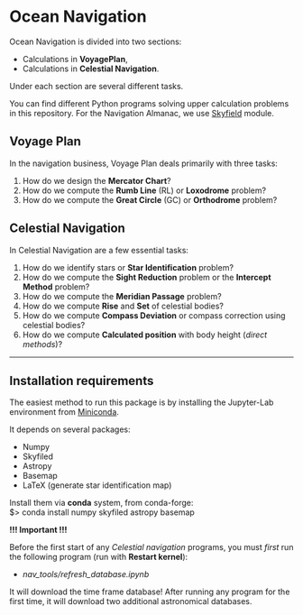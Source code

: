# Ocean Navigation

Ocean Navigation is divided into two sections:
- Calculations in **VoyagePlan**,
- Calculations in **Celestial Navigation**.

Under each section are several different tasks.

You can find different Python programs solving upper calculation problems in this repository. For the Navigation Almanac, we use [Skyfield](https://anaconda.org/conda-forge/skyfield) module. 

## Voyage Plan

In the navigation business, Voyage Plan deals primarily with three tasks:

1. How do we design the **Mercator Chart**?
2. How do we compute the **Rumb Line** (RL) or **Loxodrome** problem?
3. How do we compute the **Great Circle** (GC) or **Orthodrome** problem?

## Celestial Navigation

In Celestial Navigation are a few essential tasks:

1. How do we identify stars or **Star Identification** problem?
2. How do we compute the **Sight Reduction** problem or the **Intercept Method** problem?
3. How do we compute the **Meridian Passage** problem?
4. How do we compute **Rise** and **Set** of celestial bodies?
5. How do we compute **Compass Deviation** or compass correction using celestial bodies?
6. How do we compute **Calculated position** with body height (*direct methods*)?

<hr>

## Installation requirements

The easiest method to run this package is by installing the Jupyter-Lab environment from [Miniconda](https://conda.io/miniconda.html).

It depends on several packages:
- Numpy
- Skyfiled
- Astropy
- Basemap
- LaTeX  (generate star identification map)

Install them via **conda** system, from conda-forge:<br>
$> conda install numpy skyfiled astropy basemap

**!!! Important !!!** 

Before the first start of any *Celestial navigation* programs, you must *first* run the following program (run with **Restart kernel**):

 - *nav_tools/refresh_database.ipynb*

It will download the time frame database! After running any program for the first time, it will download two additional astronomical databases.

